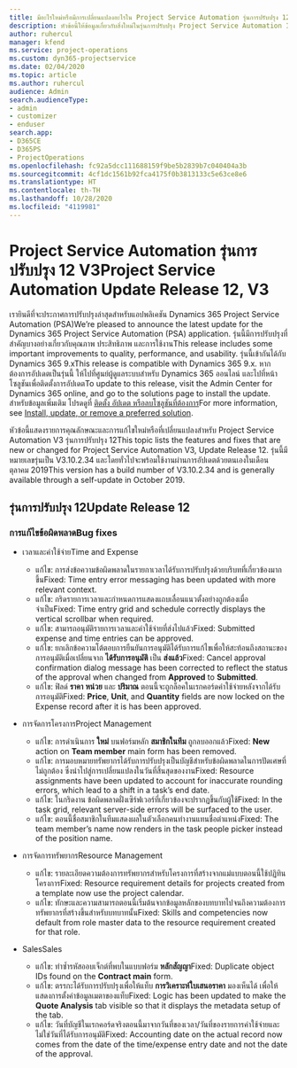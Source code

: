 ```yaml
---
title: มีอะไรใหม่หรือมีการเปลี่ยนแปลงอะไรใน Project Service Automation รุ่นการปรับปรุง 12 V3
description: หัวข้อนี้ให้ข้อมูลเกี่ยวกับสิ่งใหม่ในรุ่นการปรับปรุง Project Service Automation 12, V3
author: ruhercul
manager: kfend
ms.service: project-operations
ms.custom: dyn365-projectservice
ms.date: 02/04/2020
ms.topic: article
ms.author: ruhercul
audience: Admin
search.audienceType:
- admin
- customizer
- enduser
search.app:
- D365CE
- D365PS
- ProjectOperations
ms.openlocfilehash: fc92a5dcc111688159f9be5b2839b7c040404a3b
ms.sourcegitcommit: 4cf1dc1561b92fca4175f0b3813133c5e63ce8e6
ms.translationtype: HT
ms.contentlocale: th-TH
ms.lasthandoff: 10/28/2020
ms.locfileid: "4119981"
---
```

# <a name="project-service-automation-update-release-12-v3"></a><span data-ttu-id="e1c64-103">Project Service Automation รุ่นการปรับปรุง 12 V3</span><span class="sxs-lookup"><span data-stu-id="e1c64-103">Project Service Automation Update Release 12, V3</span></span>
<span data-ttu-id="e1c64-104">เรายินดีที่จะประกาศการปรับปรุงล่าสุดสำหรับแอปพลิเคชัน Dynamics 365 Project Service Automation (PSA)</span><span class="sxs-lookup"><span data-stu-id="e1c64-104">We’re pleased to announce the latest update for the Dynamics 365 Project Service Automation (PSA) application.</span></span> <span data-ttu-id="e1c64-105">รุ่นนี้มีการปรับปรุงที่สำคัญบางอย่างเกี่ยวกับคุณภาพ ประสิทธิภาพ และการใช้งาน</span><span class="sxs-lookup"><span data-stu-id="e1c64-105">This release includes some important improvements to quality, performance, and usability.</span></span> <span data-ttu-id="e1c64-106">รุ่นนี้เข้ากันได้กับ Dynamics 365 9.x</span><span class="sxs-lookup"><span data-stu-id="e1c64-106">This release is compatible with Dynamics 365 9.x.</span></span> <span data-ttu-id="e1c64-107">หากต้องการอัปเดตเป็นรุ่นนี้ ให้ไปที่ศูนย์ผู้ดูแลระบบสำหรับ Dynamics 365 ออนไลน์ และไปที่หน้าโซลูชันเพื่อติดตั้งการอัปเดต</span><span class="sxs-lookup"><span data-stu-id="e1c64-107">To update to this release, visit the Admin Center for Dynamics 365 online, and go to the solutions page to install the update.</span></span> <span data-ttu-id="e1c64-108">สำหรับข้อมูลเพิ่มเติม โปรดดูที่ [ติดตั้ง อัปเดต หรือลบโซลูชันที่ต้องการ](https://docs.microsoft.com/power-platform/admin/install-remove-preferred-solution)</span><span class="sxs-lookup"><span data-stu-id="e1c64-108">For more information, see [Install, update, or remove a preferred solution](https://docs.microsoft.com/power-platform/admin/install-remove-preferred-solution).</span></span>

<span data-ttu-id="e1c64-109">หัวข้อนี้แสดงรายการคุณลักษณะและการแก้ไขใหม่หรือที่เปลี่ยนแปลงสำหรับ Project Service Automation V3 รุ่นการปรับปรุง 12</span><span class="sxs-lookup"><span data-stu-id="e1c64-109">This topic lists the features and fixes that are new or changed for Project Service Automation V3, Update Release 12.</span></span> <span data-ttu-id="e1c64-110">รุ่นนี้มีหมายเลขรุ่นเป็น V3.10.2.34 และโดยทั่วไปจะพร้อมใช้งานผ่านการอัปเดตด้วยตนเองในเดือนตุลาคม 2019</span><span class="sxs-lookup"><span data-stu-id="e1c64-110">This version has a build number of V3.10.2.34 and is generally available through a self-update in October 2019.</span></span>

## <a name="update-release-12"></a><span data-ttu-id="e1c64-111">รุ่นการปรับปรุง 12</span><span class="sxs-lookup"><span data-stu-id="e1c64-111">Update Release 12</span></span>

### <a name="bug-fixes"></a><span data-ttu-id="e1c64-112">การแก้ไขข้อผิดพลาด</span><span class="sxs-lookup"><span data-stu-id="e1c64-112">Bug fixes</span></span>

- <span data-ttu-id="e1c64-113">เวลาและค่าใช้จ่าย</span><span class="sxs-lookup"><span data-stu-id="e1c64-113">Time and Expense</span></span>

    - <span data-ttu-id="e1c64-114">แก้ไข: การส่งข้อความข้อผิดพลาดในรายกาเวลาได้รับการปรับปรุงด้วยบริบทที่เกี่ยวข้องมากขึ้น</span><span class="sxs-lookup"><span data-stu-id="e1c64-114">Fixed: Time entry error messaging has been updated with more relevant context.</span></span>
    - <span data-ttu-id="e1c64-115">แก้ไข: กริดรายการเวลาและกำหนดการแสดงแถบเลื่อนแนวตั้งอย่างถูกต้องเมื่อจำเป็น</span><span class="sxs-lookup"><span data-stu-id="e1c64-115">Fixed: Time entry grid and schedule correctly displays the vertical scrollbar when required.</span></span>
    - <span data-ttu-id="e1c64-116">แก้ไข: สามารถอนุมัติรายการเวลาและค่าใช้จ่ายที่ส่งไปแล้ว</span><span class="sxs-lookup"><span data-stu-id="e1c64-116">Fixed: Submitted expense and time entries can be approved.</span></span>
    - <span data-ttu-id="e1c64-117">แก้ไข: ยกเลิกข้อความโต้ตอบการยืนยันการอนุมัติได้รับการแก้ไขเพื่อให้สะท้อนถึงสถานะของการอนุมัติเมื่อเปลี่ยนจาก **ได้รับการอนุมัติ** เป็น **ส่งแล้ว**</span><span class="sxs-lookup"><span data-stu-id="e1c64-117">Fixed: Cancel approval confirmation dialog message has been corrected to reflect the status of the approval when changed from **Approved** to **Submitted**.</span></span>
    - <span data-ttu-id="e1c64-118">แก้ไข: ฟิลด์ **ราคา** **หน่วย** และ **ปริมาณ** ตอนนี้จะถูกล็อคในเรกคอร์ดค่าใช้จ่ายหลังจากได้รับการอนุมัติ</span><span class="sxs-lookup"><span data-stu-id="e1c64-118">Fixed: **Price**, **Unit**, and **Quantity** fields are now locked on the Expense record after it is has been approved.</span></span>

- <span data-ttu-id="e1c64-119">การจัดการโครงการ</span><span class="sxs-lookup"><span data-stu-id="e1c64-119">Project Management</span></span>

    - <span data-ttu-id="e1c64-120">แก้ไข: การดำเนินการ **ใหม่** บนฟอร์มหลัก **สมาชิกในทีม** ถูกลบออกแล้ว</span><span class="sxs-lookup"><span data-stu-id="e1c64-120">Fixed: **New** action on **Team member** main form has been removed.</span></span>
    - <span data-ttu-id="e1c64-121">แก้ไข: การมอบหมายทรัพยากรได้รับการปรับปรุงเป็นบัญชีสำหรับข้อผิดพลาดในการปัดเศษที่ไม่ถูกต้อง ซึ่งนำไปสู่การเปลี่ยนแปลงในวันที่สิ้นสุดของงาน</span><span class="sxs-lookup"><span data-stu-id="e1c64-121">Fixed: Resource assignments have been updated to account for inaccurate rounding errors, which lead to a shift in a task’s end date.</span></span>
    - <span data-ttu-id="e1c64-122">แก้ไข: ในกริดงาน ข้อผิดพลาดฝั่งเซิร์ฟเวอร์ที่เกี่ยวข้องจะปรากฏขึ้นกับผู้ใช้</span><span class="sxs-lookup"><span data-stu-id="e1c64-122">Fixed: In the task grid, relevant server-side errors will be surfaced to the user.</span></span>
    - <span data-ttu-id="e1c64-123">แก้ไข: ตอนนี้ชื่อสมาชิกในทีมแสดงผลในตัวเลือกคนทำงานแทนชื่อตำแหน่ง</span><span class="sxs-lookup"><span data-stu-id="e1c64-123">Fixed: The team member’s name now renders in the task people picker instead of the position name.</span></span>

- <span data-ttu-id="e1c64-124">การจัดการทรัพยากร</span><span class="sxs-lookup"><span data-stu-id="e1c64-124">Resource Management</span></span>

    - <span data-ttu-id="e1c64-125">แก้ไข: รายละเอียดความต้องการทรัพยากรสำหรับโครงการที่สร้างจากแม่แบบตอนนี้ใช้ปฏิทินโครงการ</span><span class="sxs-lookup"><span data-stu-id="e1c64-125">Fixed: Resource requirement details for projects created from a template now use the project calendar.</span></span>
    - <span data-ttu-id="e1c64-126">แก้ไข: ทักษะและความสามารถตอนนี้เริ่มต้นจากข้อมูลหลักของบทบาทไปจนถึงความต้องการทรัพยากรที่สร้างขึ้นสำหรับบทบาทนั้น</span><span class="sxs-lookup"><span data-stu-id="e1c64-126">Fixed: Skills and competencies now default from role master data to the resource requirement created for that role.</span></span>

- <span data-ttu-id="e1c64-127">Sales</span><span class="sxs-lookup"><span data-stu-id="e1c64-127">Sales</span></span>

    - <span data-ttu-id="e1c64-128">แก้ไข: ทำซ้ำรหัสออบเจ็กต์ที่พบในแบบฟอร์ม **หลักสัญญา**</span><span class="sxs-lookup"><span data-stu-id="e1c64-128">Fixed: Duplicate object IDs found on the **Contract main** form.</span></span>
    - <span data-ttu-id="e1c64-129">แก้ไข: ตรรกะได้รับการปรับปรุงเพื่อให้แท็บ **การวิเคราะห์ใบเสนอราคา** มองเห็นได้ เพื่อให้แสดงการตั้งค่าข้อมูลเมตาของแท็บ</span><span class="sxs-lookup"><span data-stu-id="e1c64-129">Fixed: Logic has been updated to make the **Quote Analysis** tab visible so that it displays the metadata setup of the tab.</span></span>
    - <span data-ttu-id="e1c64-130">แก้ไข: วันที่บัญชีในเรกคอร์ดจริงตอนนี้มาจากวันที่ของเวลา/วันที่ของรายการค่าใช้จ่ายและไม่ใช่วันที่ได้รับการอนุมัติ</span><span class="sxs-lookup"><span data-stu-id="e1c64-130">Fixed: Accounting date on the actual record now comes from the date of the time/expense entry date and not the date of the approval.</span></span>
